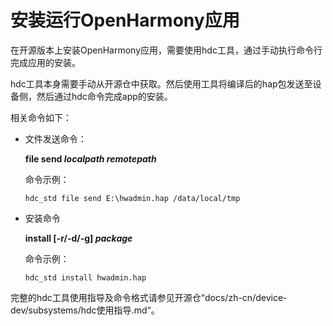 # 安装运行OpenHarmony应用<a name="ZH-CN_TOPIC_0000001115941596"></a>

在开源版本上安装OpenHarmony应用，需要使用hdc工具，通过手动执行命令行完成应用的安装。

hdc工具本身需要手动从开源仓中获取。然后使用工具将编译后的hap包发送至设备侧，然后通过hdc命令完成app的安装。

相关命令如下：

-   文件发送命令：

    **file send  _localpath remotepath_**

    命令示例：

    ```
    hdc_std file send E:\hwadmin.hap /data/local/tmp
    ```

-   安装命令

    **install \[-r/-d/-g\]  _package_**

    命令示例：

    ```
    hdc_std install hwadmin.hap
    ```


完整的hdc工具使用指导及命令格式请参见开源仓“docs/zh-cn/device-dev/subsystems/hdc使用指导.md“。

